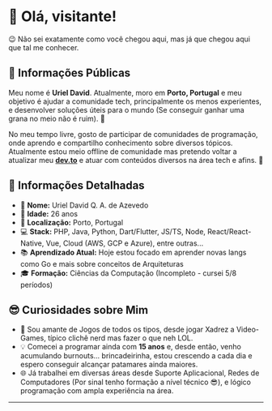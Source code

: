 # 👋 Olá, visitante!

😉 Não sei exatamente como você chegou aqui, mas já que chegou aqui que tal me conhecer.

## 🌟 Informações Públicas

Meu nome é **Uriel David**. Atualmente, moro em **Porto, Portugal** e meu objetivo é ajudar a comunidade tech, principalmente os menos experientes, e desenvolver soluções úteis para o mundo (Se conseguir ganhar uma grana no meio não é ruim). 🚀

No meu tempo livre, gosto de participar de comunidades de programação, onde aprendo e compartilho conhecimento sobre diversos tópicos. Atualmente estou meio offline de comunidade mas pretendo voltar a atualizar meu [**dev.to**](http://dev.to/uriel-david) e atuar com conteúdos diversos na área tech e afins. 🤝

## 📝 Informações Detalhadas

- 👤 **Nome:** Uriel David Q. A. de Azevedo
- 🎂 **Idade:** 26 anos
- 📍 **Localização:** Porto, Portugal
- 💻 **Stack:** PHP, Java, Python, Dart/Flutter, JS/TS, Node, React/React-Native, Vue, Cloud (AWS, GCP e Azure), entre outras...
- 📚 **Aprendizado Atual:** Hoje estou focado em aprender novas langs como Go e mais sobre conceitos de Arquiteturas
- 🎓 **Formação:** Ciências da Computação (Incompleto - cursei 5/8 períodos)

## 😎 Curiosidades sobre Mim

- 🤗 Sou amante de Jogos de todos os tipos, desde jogar Xadrez a Video-Games, típico clichê nerd mas fazer o que neh LOL.
- 💡 Comecei a programar ainda com **15 anos** e, desde então, venho acumulando burnouts... brincadeirinha, estou crescendo a cada dia e espero conseguir alcançar patamares ainda maiores.      
- 🌐 Já trabalhei em diversas áreas desde Suporte Aplicacional, Redes de Computadores (Por sinal tenho formação a nível técnico 😎), e lógico programação com ampla experiência na área.

---

